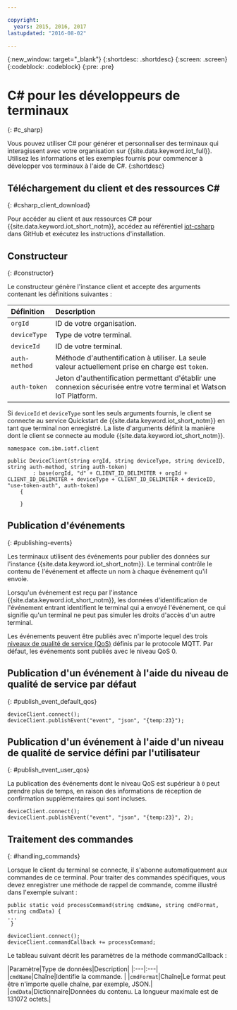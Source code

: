 ```yaml
---

copyright:
  years: 2015, 2016, 2017
lastupdated: "2016-08-02"

---
```


{:new_window: target="_blank"}
{:shortdesc: .shortdesc}
{:screen: .screen}
{:codeblock: .codeblock}
{:pre: .pre}


# C# pour les développeurs de terminaux
{: #c_sharp}

Vous pouvez utiliser C# pour générer et personnaliser des terminaux qui interagissent avec votre organisation sur {{site.data.keyword.iot_full}}. Utilisez les informations et les exemples fournis pour commencer à développer vos terminaux à l'aide de C#.
{:shortdesc}

## Téléchargement du client et des ressources C#
{: #csharp_client_download}

Pour accéder au client et aux ressources C# pour {{site.data.keyword.iot_short_notm}}, accédez au référentiel [iot-csharp](https://github.com/ibm-watson-iot/iot-csharp) dans GitHub et exécutez les instructions d'installation.


## Constructeur
{: #constructor}

Le constructeur génère l'instance client et accepte des arguments contenant les définitions suivantes :

|Définition |Description |
|:---|:---|
|`orgId`|ID de votre organisation.|
|`deviceType`|Type de votre terminal.|
|`deviceId` |ID de votre terminal.|
|`auth-method`   |Méthode d'authentification à utiliser. La seule valeur actuellement prise en charge est `token`.|
|`auth-token`   |Jeton d'authentification permettant d'établir une connexion sécurisée entre votre terminal et Watson IoT Platform.|


Si `deviceId` et `deviceType` sont les seuls arguments fournis, le client se connecte au service Quickstart de {{site.data.keyword.iot_short_notm}} en tant que terminal non enregistré. La liste d'arguments définit la manière dont le client se connecte au module {{site.data.keyword.iot_short_notm}}.


```
namespace com.ibm.iotf.client

public DeviceClient(string orgId, string deviceType, string deviceID, string auth-method, string auth-token)
        : base(orgId, "d" + CLIENT_ID_DELIMITER + orgId + CLIENT_ID_DELIMITER + deviceType + CLIENT_ID_DELIMITER + deviceID, "use-token-auth", auth-token)
    {

    }
```

## Publication d'événements
{: #publishing-events}

Les terminaux utilisent des événements pour publier des données sur l'instance {{site.data.keyword.iot_short_notm}}. Le terminal contrôle le contenu de l'événement et affecte un nom à chaque événement qu'il envoie.

Lorsqu'un événement est reçu par l'instance {{site.data.keyword.iot_short_notm}}, les données d'identification de l'événement entrant identifient le terminal qui a envoyé l'événement, ce qui signifie qu'un terminal ne peut pas simuler les droits d'accès d'un autre terminal.

Les événements peuvent être publiés avec n'importe lequel des trois [niveaux de qualité de service (QoS)](../mqtt.html#managed-devices) définis par le protocole MQTT. Par défaut, les événements sont publiés avec le niveau QoS 0.


## Publication d'un événement à l'aide du niveau de qualité de service par défaut
{: #publish_event_default_qos}

```
deviceClient.connect();
deviceClient.publishEvent("event", "json", "{temp:23}");
```


## Publication d'un événement à l'aide d'un niveau de qualité de service défini par l'utilisateur
{: #publish_event_user_qos}

La publication des événements dont le niveau QoS est supérieur à `0` peut prendre plus de temps, en raison des informations de réception de confirmation supplémentaires qui sont incluses.


```
deviceClient.connect();
deviceClient.publishEvent("event", "json", "{temp:23}", 2);
```

## Traitement des commandes
{: #handling_commands}

Lorsque le client du terminal se connecte, il s'abonne automatiquement aux commandes de ce terminal. Pour traiter des commandes spécifiques, vous devez enregistrer une méthode de rappel de commande, comme illustré dans l'exemple suivant :

```
public static void processCommand(string cmdName, string cmdFormat, string cmdData) {
...
 }
```

```
deviceClient.connect();
deviceClient.commandCallback += processCommand;
```
Le tableau suivant décrit les paramètres de la méthode commandCallback :

|Paramètre|Type de données|Description|
|:---|:---|
|`cmdName`|Chaîne|Identifie la commande. |
|`cmdFormat`|Chaîne|Le format peut être n'importe quelle chaîne, par exemple, JSON.|
|`cmdData`|Dictionnaire|Données du contenu. La longueur maximale est de 131072 octets.|
